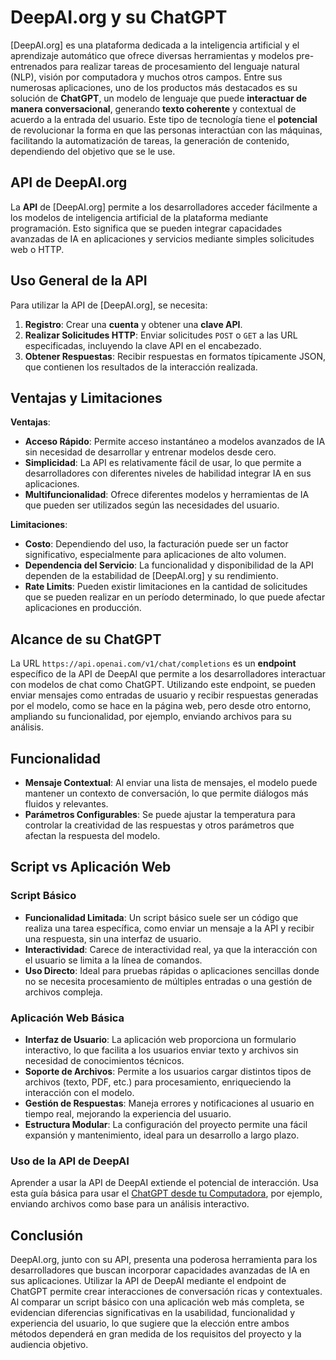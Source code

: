 # DeepAI.org y su ChatGPT

[DeepAI.org] es una plataforma dedicada a la inteligencia artificial y el aprendizaje automático que ofrece diversas herramientas y modelos pre-entrenados para realizar tareas de procesamiento del lenguaje natural (NLP), visión por computadora y muchos otros campos. Entre sus numerosas aplicaciones, uno de los productos más destacados es su solución de **ChatGPT**, un modelo de lenguaje que puede **interactuar de manera conversacional**, generando **texto coherente** y contextual de acuerdo a la entrada del usuario. Este tipo de tecnología tiene el **potencial** de revolucionar la forma en que las personas interactúan con las máquinas, facilitando la automatización de tareas, la generación de contenido, dependiendo del objetivo que se le use.

## API de DeepAI.org

La **API** de [DeepAI.org] permite a los desarrolladores acceder fácilmente a los modelos de inteligencia artificial de la plataforma mediante programación. Esto significa que se pueden integrar capacidades avanzadas de IA en aplicaciones y servicios mediante simples solicitudes web o HTTP. 

## Uso General de la API

Para utilizar la API de [DeepAI.org], se necesita:

1. **Registro**: Crear una **cuenta** y obtener una **clave API**.
2. **Realizar Solicitudes HTTP**: Enviar solicitudes `POST` o `GET` a las URL especificadas, incluyendo la clave API en el encabezado.
3. **Obtener Respuestas**: Recibir respuestas en formatos típicamente JSON, que contienen los resultados de la interacción realizada.

## Ventajas y Limitaciones

**Ventajas**:
- **Acceso Rápido**: Permite acceso instantáneo a modelos avanzados de IA sin necesidad de desarrollar y entrenar modelos desde cero.
- **Simplicidad**: La API es relativamente fácil de usar, lo que permite a desarrolladores con diferentes niveles de habilidad integrar IA en sus aplicaciones.
- **Multifuncionalidad**: Ofrece diferentes modelos y herramientas de IA que pueden ser utilizados según las necesidades del usuario.

**Limitaciones**:
- **Costo**: Dependiendo del uso, la facturación puede ser un factor significativo, especialmente para aplicaciones de alto volumen.
- **Dependencia del Servicio**: La funcionalidad y disponibilidad de la API dependen de la estabilidad de [DeepAI.org] y su rendimiento.
- **Rate Limits**: Pueden existir limitaciones en la cantidad de solicitudes que se pueden realizar en un período determinado, lo que puede afectar aplicaciones en producción.

## Alcance de su ChatGPT 

La URL `https://api.openai.com/v1/chat/completions` es un **endpoint** específico de la API de DeepAI que permite a los desarrolladores interactuar con modelos de chat como ChatGPT. Utilizando este endpoint, se pueden enviar mensajes como entradas de usuario y recibir respuestas generadas por el modelo, como se hace en la página web, pero desde otro entorno, ampliando su funcionalidad, por ejemplo, enviando archivos para su análisis. 

## Funcionalidad
- **Mensaje Contextual**: Al enviar una lista de mensajes, el modelo puede mantener un contexto de conversación, lo que permite diálogos más fluidos y relevantes.
- **Parámetros Configurables**: Se puede ajustar la temperatura para controlar la creatividad de las respuestas y otros parámetros que afectan la respuesta del modelo.

## Script vs Aplicación Web

### Script Básico
- **Funcionalidad Limitada**: Un script básico suele ser un código que realiza una tarea específica, como enviar un mensaje a la API y recibir una respuesta, sin una interfaz de usuario.
- **Interactividad**: Carece de interactividad real, ya que la interacción con el usuario se limita a la línea de comandos.
- **Uso Directo**: Ideal para pruebas rápidas o aplicaciones sencillas donde no se necesita procesamiento de múltiples entradas o una gestión de archivos compleja.

### Aplicación Web Básica
- **Interfaz de Usuario**: La aplicación web proporciona un formulario interactivo, lo que facilita a los usuarios enviar texto y archivos sin necesidad de conocimientos técnicos.
- **Soporte de Archivos**: Permite a los usuarios cargar distintos tipos de archivos (texto, PDF, etc.) para procesamiento, enriqueciendo la interacción con el modelo.
- **Gestión de Respuestas**: Maneja errores y notificaciones al usuario en tiempo real, mejorando la experiencia del usuario.
- **Estructura Modular**: La configuración del proyecto permite una fácil expansión y mantenimiento, ideal para un desarrollo a largo plazo.

### Uso de la API de DeepAI

Aprender a usar la API de DeepAI extiende el potencial de interacción. Usa esta guía básica para usar el [ChatGPT desde tu Computadora](https://github.com/jzavalar/deepai/blob/main/deepai_api.md), por ejemplo, enviando archivos como base para un análisis interactivo.  

## Conclusión

DeepAI.org, junto con su API, presenta una poderosa herramienta para los desarrolladores que buscan incorporar capacidades avanzadas de IA en sus aplicaciones. Utilizar la API de DeepAI mediante el endpoint de ChatGPT permite crear interacciones de conversación ricas y contextuales. Al comparar un script básico con una aplicación web más completa, se evidencian diferencias significativas en la usabilidad, funcionalidad y experiencia del usuario, lo que sugiere que la elección entre ambos métodos dependerá en gran medida de los requisitos del proyecto y la audiencia objetivo.
